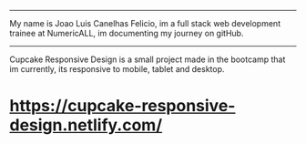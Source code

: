 *************************
My name is Joao Luis Canelhas Felicio, im a full stack web development trainee  at NumericALL, im documenting my journey on gitHub.
*************************
Cupcake Responsive Design is a small project made in the bootcamp that im currently, its responsive to mobile, tablet and desktop.

# https://cupcake-responsive-design.netlify.com/ #

	
